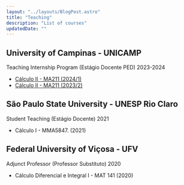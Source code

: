 ```yaml
---
layout: "../layouts/BlogPost.astro"
title: "Teaching"
description: "List of courses"
updatedDate: ""
---
```


## University of Campinas - UNICAMP

Teaching Internship Program
 (Estágio Docente PED) 2023-2024

- [Cálculo II - MA211 (2024/1)](/ped) 
- [Cálculo II - MA211 (2023/2)](/teaching/ma211-calculo-ii-2023-2)

## São Paulo State University - UNESP Rio Claro
Student Teaching (Estágio Docente) 2021

- Cálculo I - MMA5847. (2021)

## Federal University of Viçosa - UFV
Adjunct Professor (Professor Substituto) 2020

- Cálculo Diferencial e Integral I - MAT 141 (2020)

